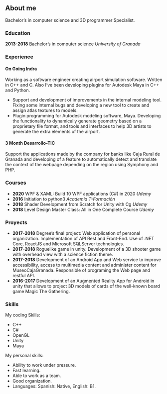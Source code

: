 ## About me

Bachelor’s in computer science and 3D programmer Specialist.

### Education

**2013-2018**   Bachelor’s in computer science  _University of Granada_

### Experience

#### On Going **Indra**

Working as a software engineer creating airport simulation software. Written in C++
and C. Also I’ve been developing plugins for Autodesk Maya in C++ and Python.
- Support and development of improvements in the internal modeling tool. Fixing
some internal bugs and developing a new tool to create and assign atlas textures
to models.
- Plugin programming for Autodesk modeling software, Maya. Developing the
functionality to dynamically generate geometry based on a proprietary file format, and tools and interfaces to help 3D artists to generate the extra elements
of the airport.


#### 3 Month **Desarrollo-TIC**

Support the applications made by the company for banks like Caja Rural de Granada
and developing of a feature to automatically detect and translate the context of the
webpage depending on the region using Symphony and PHP.



### Courses

- **2020**  WPF & XAML: Build 10 WPF applications (C#) in 2020  _Udemy_
- **2016**  Initiation to python3   _Academia T-Formación_
- **2018**  Shader Development from Scratch for Unity with Cg   _Udemy_
- **2018**  Level Design Master Class: All in One Complete Course   _Udemy_

### Proyects

- **2017-2018** Degree’s final project: Web application of personal organization. Implementation of API Rest and Front-End. Use of .NET Core, ReactJS
and Microsoft SQLServer technologies.
- **2017-2018** Roguelike game in unity. Development of a 3D shooter game with
overhead view with a science fiction theme.
- **2017-2018** Development of an Android App and Web service to improve accessibility, access to multimedia content and administer content for
MuseoCajaGranada. Responsible of programing the Web page and
restful API.
- **2016-2017** Development of an Augmented Reality App for Android in unity that
allows to project 3D models of cards of the well-known board game
Magic The Gathering.


### Skills

My coding Skills:
- C++
- C#
- OpenGL
- Unity
- Maya

My personal skills:
- Ability to work under pressure.
- Fast learning.
- Able to work as a team.
- Good organization.
- Languages: Spanish: Native, English: B1.

